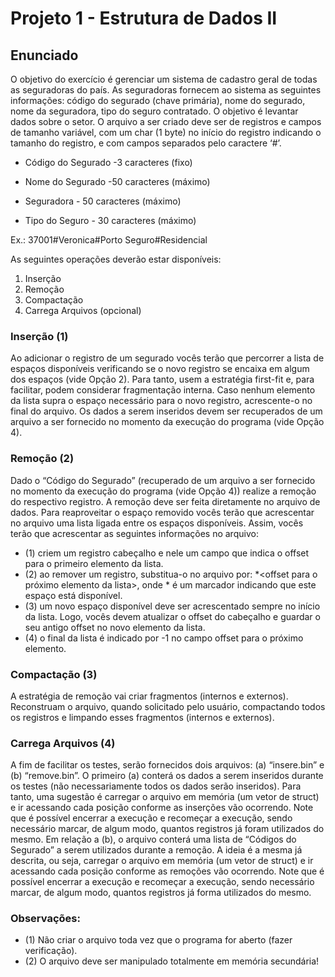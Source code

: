 # Projeto 1 - Estrutura de Dados II
## Enunciado
O objetivo do exercício é gerenciar um sistema de cadastro geral de todas as seguradoras do país. As
seguradoras fornecem ao sistema as seguintes informações: código do segurado (chave primária), nome do
segurado, nome da seguradora, tipo do seguro contratado. O objetivo é levantar dados sobre o setor. O arquivo
a ser criado deve ser de registros e campos de tamanho variável, com um char (1 byte) no início do registro
indicando o tamanho do registro, e com campos separados pelo caractere ‘#’.

- Código do Segurado -3 caracteres (fixo)

- Nome do Segurado -50 caracteres (máximo)

- Seguradora - 50 caracteres (máximo)

- Tipo do Seguro - 30 caracteres (máximo)

Ex.: 37001#Veronica#Porto Seguro#Residencial

As seguintes operações deverão estar disponíveis:
1. Inserção
2. Remoção
3. Compactação
4. Carrega Arquivos (opcional)


### Inserção (1)
Ao adicionar o registro de um segurado vocês terão que percorrer a lista de espaços disponíveis verificando
se o novo registro se encaixa em algum dos espaços (vide Opção 2). Para tanto, usem a estratégia first-fit e,
para facilitar, podem considerar fragmentação interna. Caso nenhum elemento da lista supra o espaço
necessário para o novo registro, acrescente-o no final do arquivo. Os dados a serem inseridos devem ser
recuperados de um arquivo a ser fornecido no momento da execução do programa (vide Opção 4).

### Remoção (2)
Dado o “Código do Segurado” (recuperado de um arquivo a ser fornecido no momento da execução do
programa (vide Opção 4)) realize a remoção do respectivo registro. A remoção deve ser feita diretamente no
arquivo de dados. Para reaproveitar o espaço removido vocês terão que acrescentar no arquivo uma lista ligada
entre os espaços disponíveis. Assim, vocês terão que acrescentar as seguintes informações no arquivo:
- (1) criem um registro cabeçalho e nele um campo que indica o offset para o primeiro elemento da lista.
- (2) ao remover um registro, substitua-o no arquivo por: <tamanho em bytes do registro
removido>*<offset para o próximo elemento da lista>, onde * é um marcador indicando que este
espaço está disponível.
- (3) um novo espaço disponível deve ser acrescentado sempre no início da lista. Logo, vocês devem
atualizar o offset do cabeçalho e guardar o seu antigo offset no novo elemento da lista.
- (4) o final da lista é indicado por -1 no campo offset para o próximo elemento.
  
### Compactação (3)
A estratégia de remoção vai criar fragmentos (internos e externos). Reconstruam o arquivo, quando solicitado
pelo usuário, compactando todos os registros e limpando esses fragmentos (internos e externos).

### Carrega Arquivos (4)
A fim de facilitar os testes, serão fornecidos dois arquivos: (a) “insere.bin” e (b) “remove.bin”. O primeiro (a)
conterá os dados a serem inseridos durante os testes (não necessariamente todos os dados serão inseridos).
Para tanto, uma sugestão é carregar o arquivo em memória (um vetor de struct) e ir acessando cada posição
conforme as inserções vão ocorrendo. Note que é possível encerrar a execução e recomeçar a execução, sendo
necessário marcar, de algum modo, quantos registros já foram utilizados do mesmo.
Em relação a (b), o arquivo conterá uma lista de “Códigos do Segurado” a serem utilizados durante a remoção.
A ideia é a mesma já descrita, ou seja, carregar o arquivo em memória (um vetor de struct) e ir acessando cada
posição conforme as remoções vão ocorrendo. Note que é possível encerrar a execução e recomeçar a
execução, sendo necessário marcar, de algum modo, quantos registros já forma utilizados do mesmo.

### Observações:
- (1) Não criar o arquivo toda vez que o programa for aberto (fazer verificação).
- (2) O arquivo deve ser manipulado totalmente em memória secundária!

